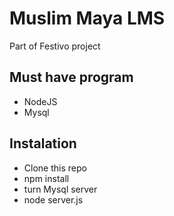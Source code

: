 # Muslim Maya LMS
Part of Festivo project

## Must have program
- NodeJS
- Mysql

## Instalation
- Clone this repo
- npm install
- turn Mysql server
- node server.js

